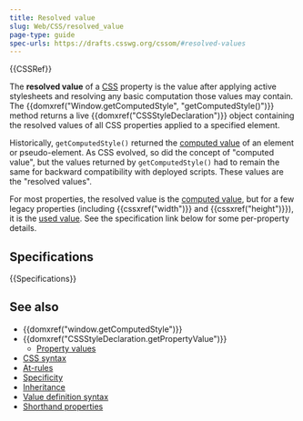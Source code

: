 ```yaml
---
title: Resolved value
slug: Web/CSS/resolved_value
page-type: guide
spec-urls: https://drafts.csswg.org/cssom/#resolved-values
---
```


{{CSSRef}}

The **resolved value** of a [CSS](/en-US/docs/Web/CSS) property is the value after applying active stylesheets and resolving any basic computation those values may contain. The {{domxref("Window.getComputedStyle", "getComputedStyle()")}} method returns a live {{domxref("CSSStyleDeclaration")}} object containing the resolved values of all CSS properties applied to a specified element.

Historically, `getComputedStyle()` returned the [computed value](/en-US/docs/Web/CSS/CSS_cascade/Value_processing#computed-value) of an element or pseudo-element. As CSS evolved, so did the concept of "computed value", but the values returned by `getComputedStyle()` had to remain the same for backward compatibility with deployed scripts. These values are the "resolved values".

For most properties, the resolved value is the [computed value](/en-US/docs/Web/CSS/CSS_cascade/Value_processing#computed-value), but for a few legacy properties (including {{cssxref("width")}} and {{cssxref("height")}}), it is the [used value](/en-US/docs/Web/CSS/CSS_cascade/Value_processing#used-value). See the specification link below for some per-property details.

## Specifications

{{Specifications}}

## See also

- {{domxref("window.getComputedStyle")}}
- {{domxref("CSSStyleDeclaration.getPropertyValue")}}
  - [Property values](/en-US/docs/Web/CSS/CSS_cascade/Value_processing)
- [CSS syntax](/en-US/docs/Web/CSS/CSS_syntax/Syntax)
- [At-rules](/en-US/docs/Web/CSS/CSS_syntax/At-rule)
- [Specificity](/en-US/docs/Web/CSS/CSS_cascade/Specificity)
- [Inheritance](/en-US/docs/Web/CSS/CSS_cascade/Inheritance)
- [Value definition syntax](/en-US/docs/Web/CSS/CSS_Values_and_Units/Value_definition_syntax)
- [Shorthand properties](/en-US/docs/Web/CSS/CSS_cascade/Shorthand_properties)
